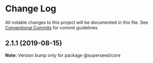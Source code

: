 # Change Log

All notable changes to this project will be documented in this file.
See [Conventional Commits](https://conventionalcommits.org) for commit guidelines.

## 2.1.1 (2019-08-15)

**Note:** Version bump only for package @superseed/core

